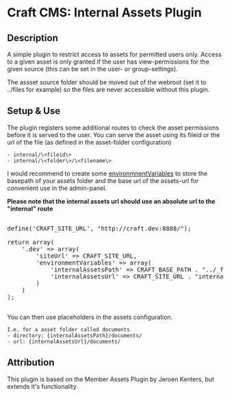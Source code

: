 # Craft CMS: Internal Assets Plugin #

## Description
A simple plugin to restrict access to assets for permitted users only. Access to a given asset is only granted if the user has view-permissions for the given source (this can be set in the user- or group-settings).

The assset source folder should be moved out of the webroot (set it to ../files for example) so the files are never accessible without this plugin.

## Setup & Use
The plugin registers some additional routes to check the asset permissions before it is served to the user. You can serve the asset using its fileid or the url of the file (as defined in the asset-folder configuration)

	- internal/\<fileid\>
	- internal/\<folder\>/\<filename\>

I would recommend to create some [environmnentVariables](http://buildwithcraft.com/docs/multi-environment-configs) to store the basepath of your assets folder and the base url of the assets-url for convenient use in the admin-panel.

**Please note that the internal assets url should use an absolute url to the "internal" route**

<pre>

define('CRAFT_SITE_URL', "http://craft.dev:8888/");

return array(
	'.dev' => array(
		'siteUrl' => CRAFT_SITE_URL,
		'environmentVariables' => array(
			'internalAssetsPath' => CRAFT_BASE_PATH . "../_files/",
			'internalAssetsUrl' => CRAFT_SITE_URL . "internal/"
		)
	)
);

</pre>

You can then use placeholders in the assets configuration.

	I.e. for a asset folder called documents
	- directory: {internalAssetsPath}/documents/
	- url: {internalAssetsUrl}/documents/



## Attribution
This plugin is based on the Member Assets Plugin by Jeroen Kenters, but extends it's functionality.
